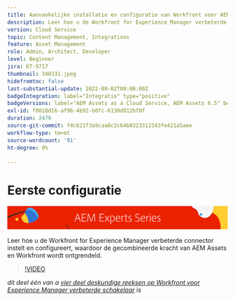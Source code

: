 ```yaml
---
title: Aanvankelijke installatie en configuratie van Workfront voor AEM verbeterde connector
description: Leer hoe u de Workfront for Experience Manager verbeterde connector instelt en configureert, waardoor de gecombineerde kracht van AEM Assets en Workfront wordt ontgrendeld.
version: Cloud Service
topic: Content Management, Integrations
feature: Asset Management
role: Admin, Architect, Developer
level: Beginner
jira: KT-9717
thumbnail: 340331.jpeg
hidefromtoc: false
last-substantial-update: 2022-09-02T00:00:00Z
badgeIntegration: label="Integratie" type="positive"
badgeVersions: label="AEM Assets as a Cloud Service, AEM Assets 6.5" before-title="false"
exl-id: f0018d16-af96-4b92-b0fc-6130d812bf8f
duration: 2479
source-git-commit: f4c621f3a9caa8c2c64b8323312343fe421a5aee
workflow-type: tm+mt
source-wordcount: '91'
ht-degree: 0%

---
```


# Eerste configuratie

![ AEM de Reeks van Deskundigen ](./assets/banner.png)

Leer hoe u de Workfront for Experience Manager verbeterde connector instelt en configureert, waardoor de gecombineerde kracht van AEM Assets en Workfront wordt ontgrendeld.

>[!VIDEO](https://video.tv.adobe.com/v/340331?quality=12&learn=on)

_dit deel één van a [ vier deel deskundige reeksen op Workfront voor Experience Manager verbeterde schakelaar](./overview.md)_ is

